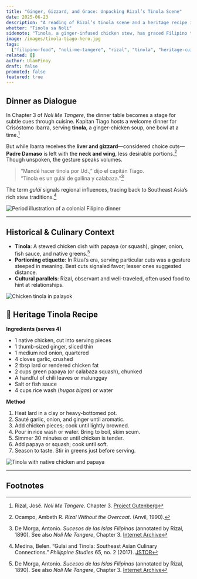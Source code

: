 ```yaml
---
title: "Ginger, Gizzard, and Grace: Unpacking Rizal’s Tinola Scene"
date: 2025-06-23
description: "A reading of Rizal’s tinola scene and a heritage recipe inspired by 19th-century Filipino tables."
whetter: "Tinola sa Noli"
sidenote: "Tinola, a ginger-infused chicken stew, has graced Filipino tables for centuries. In Rizal’s Noli Me Tangere, it becomes more than nourishment — it is a subtle messenger of status and sentiment."
image: /images/tinola-tiago-hero.jpg
tags:
  ["filipino-food", "noli-me-tangere", "rizal", "tinola", "heritage-cuisine"]
related: []
author: UlamPinoy
draft: false
promoted: false
featured: true
---
```


## Dinner as Dialogue

In Chapter 3 of _Noli Me Tangere_, the dinner table becomes a stage for subtle cues through cuisine. Kapitan Tiago hosts a welcome dinner for Crisóstomo Ibarra, serving **tinola**, a ginger-chicken soup, one bowl at a time.[^1]

But while Ibarra receives the **liver and gizzard**—considered choice cuts—**Padre Damaso** is left with the **neck and wing**, less desirable portions.[^2] Though unspoken, the gesture speaks volumes.

> “Mandé hacer tinola por Ud.,” dijo el capitán Tiago.  
> “Tinola es un gulái de gallina y calabaza.”[^3]

The term _gulái_ signals regional influences, tracing back to Southeast Asia’s rich stew traditions.[^4]

![Period illustration of a colonial Filipino dinner](/images/tinola-tiago.jpg)

---

## Historical & Culinary Context

- **Tinola**: A stewed chicken dish with papaya (or squash), ginger, onion, fish sauce, and native greens.[^3]
- **Portioning etiquette**: In Rizal’s era, serving particular cuts was a gesture steeped in meaning. Best cuts signaled favor; lesser ones suggested distance.
- **Cultural parallels**: Rizal, observant and well-traveled, often used food to hint at relationships.

![Chicken tinola in palayok](/images/tinola-palayok.jpg)

## 🥄 Heritage Tinola Recipe

**Ingredients (serves 4)**

- 1 native chicken, cut into serving pieces
- 1 thumb-sized ginger, sliced thin
- 1 medium red onion, quartered
- 4 cloves garlic, crushed
- 2 tbsp lard or rendered chicken fat
- 2 cups green papaya (or calabaza squash), chunked
- A handful of chili leaves or malunggay
- Salt or fish sauce
- 4 cups rice wash (_hugas bigas_) or water

**Method**

1. Heat lard in a clay or heavy-bottomed pot.
2. Sauté garlic, onion, and ginger until aromatic.
3. Add chicken pieces; cook until lightly browned.
4. Pour in rice wash or water. Bring to boil, skim scum.
5. Simmer 30 minutes or until chicken is tender.
6. Add papaya or squash; cook until soft.
7. Season to taste. Stir in greens just before serving.

![Tinola with native chicken and papaya](/images/tinola-chicken-bowl.jpg)

---

## Footnotes

[^1]: Rizal, José. _Noli Me Tangere_. Chapter 3. [Project Gutenberg](https://www.gutenberg.org/ebooks/6737)
[^2]: Ocampo, Ambeth R. _Rizal Without the Overcoat_. (Anvil, 1990).
[^3]: De Morga, Antonio. _Sucesos de las Islas Filipinas_ (annotated by Rizal, 1890). See also _Noli Me Tangere_, Chapter 3. [Internet Archive](https://archive.org/details/sucesosdelasisla00morg)
[^4]: Medina, Belen. “Gulai and Tinola: Southeast Asian Culinary Connections.” _Philippine Studies_ 65, no. 2 (2017). [JSTOR](https://www.jstor.org/stable/philstudies)
